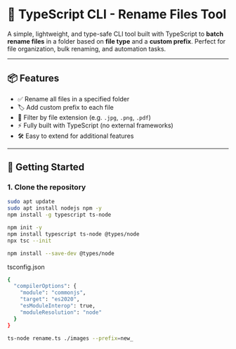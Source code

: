 # 🔁 TypeScript CLI - Rename Files Tool

A simple, lightweight, and type-safe CLI tool built with TypeScript to **batch rename files** in a folder based on **file type** and a **custom prefix**. Perfect for file organization, bulk renaming, and automation tasks.

---

## 📦 Features

- ✅ Rename all files in a specified folder
- 🏷️ Add custom prefix to each file
- 🎯 Filter by file extension (e.g. `.jpg`, `.png`, `.pdf`)
- ⚡ Fully built with TypeScript (no external frameworks)
- 🛠️ Easy to extend for additional features

---

## 🚀 Getting Started

### 1. Clone the repository

```bash
sudo apt update
sudo apt install nodejs npm -y
npm install -g typescript ts-node
```

```bash
npm init -y
npm install typescript ts-node @types/node
npx tsc --init
```

```bash
npm install --save-dev @types/node
```

tsconfig.json
```bash
{
  "compilerOptions": {
    "module": "commonjs",
    "target": "es2020",
    "esModuleInterop": true,
    "moduleResolution": "node"
  }
}
```

```bash
ts-node rename.ts ./images --prefix=new_
```

